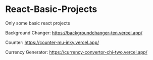 # React-Basic-Projects
Only some basic react projects

Background Changer:
https://backgroundchanger-ten.vercel.app/

Counter:
https://counter-mu-inky.vercel.app/

Currency Generator:
https://currency-convertor-chi-two.vercel.app/
